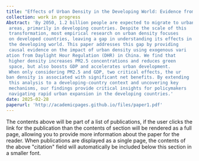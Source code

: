```yaml
---
title: "Effects of Urban Density in the Developing World: Evidence from Daylight Hour Regulation in China"
collection: work in progress
Abstract: 'By 2050, 1.2 billion people are expected to migrate to urban
 areas, primarily in developing countries. Despite the scale of this
 transformation, most empirical research on urban density focuses
 on developed countries, leaving a gap in understanding its effects in
 the developing world. This paper addresses this gap by providing
 causal evidence on the impact of urban density using exogenous vari
ation from Daylight Hour Regulation (DHR) in China. We find that
 higher density increases PM2.5 concentrations and reduces green
 space, but also boosts GDP and accelerates urban development.
 When only considering PM2.5 and GDP, two critical effects, the ur
ban density is associated with significant net benefits. By extending
 this analysis to a developing-country context and uncovering key
 mechanisms, our findings provide critical insights for policymakers
 navigating rapid urban expansion in the developing countries.'
date: 2025-02-28
paperurl: 'http://academicpages.github.io/files/paper1.pdf'
---
```


The contents above will be part of a list of publications, if the user clicks the link for the publication than the contents of section will be rendered as a full page, allowing you to provide more information about the paper for the reader. When publications are displayed as a single page, the contents of the above "citation" field will automatically be included below this section in a smaller font.
